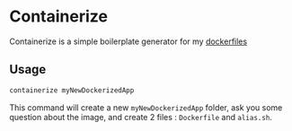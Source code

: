 # Containerize

Containerize is a simple boilerplate generator for my [dockerfiles](https://github.com/edznux/dockerfiles)

## Usage 

```bash
containerize myNewDockerizedApp
```

This command will create a new `myNewDockerizedApp` folder, ask you some question about the image, and create 2 files : `Dockerfile` and `alias.sh`.